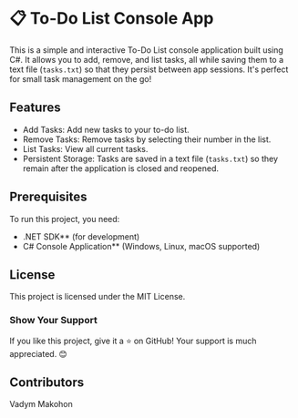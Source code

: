 # 📋 To-Do List Console App

This is a simple and interactive To-Do List console application built using C#. It allows you to add, remove, and list tasks, all while saving them to a text file (`tasks.txt`) so that they persist between app sessions. It's perfect for small task management on the go!

## Features
- Add Tasks: Add new tasks to your to-do list.
- Remove Tasks: Remove tasks by selecting their number in the list.
- List Tasks: View all current tasks.
- Persistent Storage: Tasks are saved in a text file (`tasks.txt`) so they remain after the application is closed and reopened.

## Prerequisites
To run this project, you need:
- .NET SDK** (for development)
- C# Console Application** (Windows, Linux, macOS supported)

## License
This project is licensed under the MIT License.

### Show Your Support
If you like this project, give it a ⭐ on GitHub! Your support is much appreciated. 😊

## Contributors
Vadym Makohon
